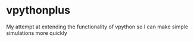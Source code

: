 # vpythonplus
My attempt at extending the functionality of vpython so I can make simple simulations more quickly
